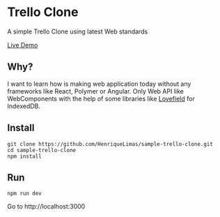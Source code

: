 # Trello Clone

A simple Trello Clone using latest Web standards

[Live Demo](https://trello-clone-c0fd9.firebaseapp.com/)

## Why?
I want to learn how is making web application today without
any frameworks like React, Polymer or Angular. Only Web API like WebComponents with
the help of some libraries like [Lovefield](https://github.com/google/lovefield)
for IndexedDB.

## Install

```
git clone https://github.com/HenriqueLimas/sample-trello-clone.git
cd sample-trello-clone
npm install
```

## Run

```
npm run dev
```

Go to http://localhost:3000
